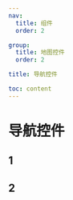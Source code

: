 ```yaml
---
nav:
  title: 组件
  order: 2

group:
  title: 地图控件
  order: 2

title: 导航控件

toc: content
---
```


# 导航控件

## 1

## 2

<code src="../examples/base.tsx"></code>
